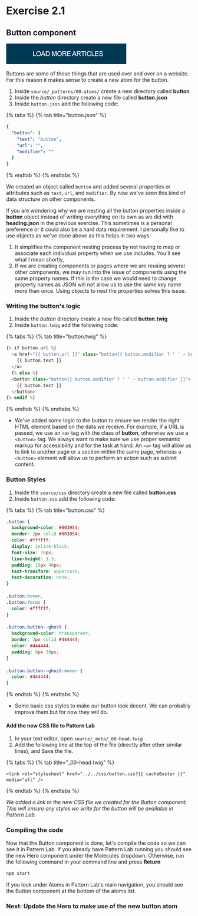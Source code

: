 # Exercise 2.1

## Button component

![Button component](../../.gitbook/assets/components-for-beginners-button.png)

Buttons are some of those things that are used over and over on a website. For this reason it makes sense to create a new atom for the button.

1. Inside `source/_patterns/00-atoms/` create a new directory called **button**
2. Inside the _button_ directory create a new file called **button.json**
3. Inside `button.json` add the following code:

{% tabs %}
{% tab title="button.json" %}
```yaml
{
  "button": {
    "text": "button",
    "url": "",
    "modifier": ""
  }
}
```
{% endtab %}
{% endtabs %}

We created an object called `button` and added several properties or attributes such as `text`, `url`, and `modifier`. By now we've seen this kind of data structure on other components.

If you are wondering why we are nesting all the button properties inside a **button** object instead of writing everything on its own as we did with **heading.json** in the previous exercise.  This sometimes is a personal preference or it could also be a hard data requirement.  I personally like to use objects as we've done above as this helps in two ways:

1. It simplifies the component nesting process by not having to map or associate each individual property when we use includes.  You'll see what I mean shortly,
2. If we are creating components or pages where we are reusing several other components, we may run into the issue of components using the same property names.  If this is the case we would need to change property names as JSON will not allow us to use the same key name more than once.  Using objects to nest the properties solves this issue.  

### Writing the button's logic

1. Inside the _button_ directory create a new file called **button.twig**
2. Inside `button.twig` add the following code:

{% tabs %}
{% tab title="button.twig" %}
```php
{% if button.url %}
  <a href="{{ button.url }}" class="button{{ button.modifier ? ' ' ~ button.modifier }}">
    {{ button.text }}
  </a>
  {% else %}
  <button class="button{{ button.modifier ? ' ' ~ button.modifier }}">
    {{ button.text }}
  </button>
{% endif %}
```
{% endtab %}
{% endtabs %}

* We've added some logic to the button to ensure we render the right HTML element based on the data we receive. For example, if a URL is passed, we use an `<a>` tag with the class of **button**, otherwise we use a `<button>` tag. We always want to make sure we use proper semantic markup for accessibility and for the task at hand. An `<a>` tag will allow us to link to another page or a section within the same page, whereas a `<button>` element will allow us to perform an action such as submit content.

### Button Styles

1. Inside the `source/css` directory create a new file called **button.css**
2. Inside `button.css` add the following code:

{% tabs %}
{% tab title="button.css" %}
```css
.button {
  background-color: #003954;
  border: 2px solid #003954;
  color: #ffffff;
  display: inline-block;
  font-size: 16px;
  line-height: 1.3;
  padding: 15px 40px;
  text-transform: uppercase;
  text-decoration: none;
}

.button:hover,
.button:focus {
  color: #ffffff;
}

.button.button--ghost {
  background-color: transparent;
  border: 2px solid #444444;
  color: #444444;
  padding: 8px 30px;
}

.button.button--ghost:hover {
  color: #444444;
}
```
{% endtab %}
{% endtabs %}

* Some basic css styles to make our button look decent.  We can probably improve them but for now they will do.

#### Add the new CSS file to Pattern Lab

1. In your text editor, open `source/_meta/_00-head.twig`
2. Add the following line at the top of the file \(directly after other similar lines\), and Save the file.

{% tabs %}
{% tab title="\_00-head.twig" %}
```markup
<link rel="stylesheet" href="../../css/button.css?{{ cacheBuster }}" media="all" />
```
{% endtab %}
{% endtabs %}

_We added a link to the new CSS file we created for the Button component.  This will ensure any styles we write for the button will be available in Pattern Lab._

### Compiling the code

Now that the Button component is done, let's compile the code so we can see it in Pattern Lab. If you already have Pattern Lab running you should see the new Hero component under the Molecules dropdown. Otherwise, run the following command in your command line and press **Return**

```bash
npm start
```

If you look under Atoms in Pattern Lab's main navigation, you should see the Button component at the bottom of the atoms list.

### Next:  Update the Hero to make use of the new button atom

